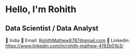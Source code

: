 # Hello, I'm Rohith
## Data Scientist / Data Analyst
📍 India
📧 Email: RohithMathew8787@gmail.com
🔗 Linkedin: https://www.linkedin.com/in/rohith-mathew-4192b01b3/
